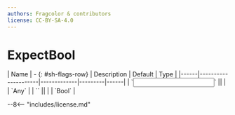 ```yaml
---
authors: Fragcolor & contributors
license: CC-BY-SA-4.0
---
```



# ExpectBool

<div class="sh-parameters" markdown="1">
| Name | - {: #sh-flags-row} | Description | Default | Type |
|------|---------------------|-------------|---------|------|
| `<input>` || | | `Any` |
| `<output>` || | | `Bool` |

</div>



--8<-- "includes/license.md"
